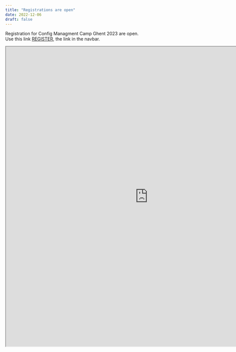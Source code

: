 ```yaml
---
title: "Registrations are open"
date: 2022-12-06
draft: false
---
```


Registration for Config Managment Camp Ghent 2023 are open.<br>
Use this link [REGISTER](https://registration.cfgmgmtcamp.org/ghent/2023/), the link in the navbar.
<iframe src="https://registration.cfgmgmtcamp.org/ghent/2023/" width="900px" height="950px"></iframe><br>
